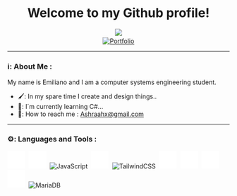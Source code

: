 <h1 align="center">Welcome to my Github profile!</h1>
<div id="header" align="center">
  <img src="https://i.pinimg.com/originals/4f/d0/c0/4fd0c049c173c9beb5a0101a84deb6f9.gif" width="200"/>
</div>
<div id="badges" align="center">
  <a href="https://ashrahx.github.io/Personal-Portfolio/">
    <img src="https://img.shields.io/badge/-PORTFOLIO-blueviolet" alt="Portfolio" width="120" height="30"/>
  </a>
</div>

---

### ℹ️: About Me :
My name is Emiliano and I am a computer systems engineering student.
- 🖌️: In my spare time I create and design things..
- 🌱: I´m currently learning C#...
- 📧: How to reach me : Ashraahx@gmail.com
---

### ⚙: Languages and Tools :
<div display="flex">
    <img src="/images/html5.svg" title="HTML" alt="HTML" width="40" height="40" />&nbsp;
<img src="/images/css3.svg" title="CSS" alt="CSS" width="40" height="40" />&nbsp;
<img src="/images/javascript.svg" title="JavaScript" alt="JavaScript" width="40" height="40" />&nbsp;
<img src="/images/typescript.svg" title="TypeScript" alt="TypeScript" width="40" height="40" />&nbsp;
<img src="/images/tailwindcss.svg" title="TailwindCSS" alt="TailwindCSS" width="40" height="40" />&nbsp;
<img src="/images/python.svg" title="Python" alt="Python" width="40" height="40" />&nbsp;
<img src="/images/php.svg" title="PHP" alt="PHP" width="40" height="40" />&nbsp;
<img src="/images/laravel.svg" title="Laravel" alt="Laravel" width="40" height="40" />&nbsp;
<img src="/images/git.svg" title="Git" alt="Git" width="40" height="40" />&nbsp;
<img src="/images/mariadb.svg" title="MariaDB" alt="MariaDB" width="40" height="40" />&nbsp;

  
</div>
